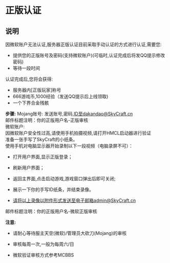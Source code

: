 # 正版认证

## 说明

因微软账户无法认证,服务器正版认证目前采取手动认证的方式进行认证,需要您:

* 提供您的正版账号及密码\(支持微软账户\)\(可临时,认证完成后将发QQ提示修改密码\)  
* 等待一段时间  

认证完成后,您将会获得:

* 服务器内\[正版玩家\]称号
* 666游戏币,1000经验（发送QQ提示后上线领取\)
* 一个下界合金残骸  

**步骤:**
Mojang账号:
发送账号,密码,ID至dakandao@SkyCraft.cn  
邮件标题注明：你的正版用户名-正版审核  
微软账户:  
因微软账户安全性过高,请使用手机拍摄视频,请打开HMCL启动器进行验证  
准备一张手写了SkyCraft的小纸条。  
使用手机对电脑显示器开始录制以下一段视频（电脑录屏不可）：  
* 打开用户界面,显示正版登录；

* 刷新用户界面；

* 返回主界面,点击启动游戏,游戏窗口弹出后即可关闭;

* 展示一下你的手写ID纸条，并结束录像。

* 请将以上录像以附件形式发送至电子邮箱admin@SkyCraft.cn

邮件标题注明：你的正版用户名-微软正版审核

**注意:**

* 请耐心等待服主天空(微软)/管理员大砍刀(Mojang)的审核

* 审核每周一次,一般为每周六/日
* 微软验证审核方式参考MCBBS
